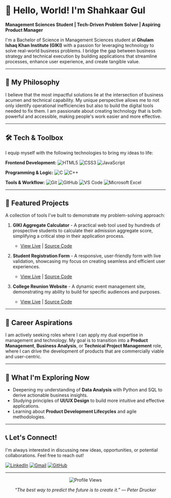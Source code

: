 # 👋 Hello, World! I'm Shahkaar Gul

**Management Sciences Student | Tech-Driven Problem Solver | Aspiring Product Manager**

I'm a Bachelor of Science in Management Sciences student at **Ghulam Ishaq Khan Institute (GIKI)** with a passion for leveraging technology to solve real-world business problems. I bridge the gap between business strategy and technical execution by building applications that streamline processes, enhance user experience, and create tangible value.

---

## 🧠 My Philosophy

I believe that the most impactful solutions lie at the intersection of business acumen and technical capability. My unique perspective allows me to not only identify operational inefficiencies but also to build the digital tools needed to fix them. I am passionate about creating technology that is both powerful and accessible, making people's work easier and more effective.

---

## 🛠️ Tech & Toolbox

I equip myself with the following technologies to bring my ideas to life:

**Frontend Development:**
![HTML5](https://img.shields.io/badge/HTML5-E34F26?style=for-the-badge&logo=html5&logoColor=white)
![CSS3](https://img.shields.io/badge/CSS3-1572B6?style=for-the-badge&logo=css3&logoColor=white)
![JavaScript](https://img.shields.io/badge/JavaScript-F7DF1E?style=for-the-badge&logo=javascript&logoColor=black)

**Programming & Logic:**
![C](https://img.shields.io/badge/C-00599C?style=for-the-badge&logo=c&logoColor=white)
![C++](https://img.shields.io/badge/C++-00599C?style=for-the-badge&logo=c%2B%2B&logoColor=white)

**Tools & Workflow:**
![Git](https://img.shields.io/badge/Git-F05032?style=for-the-badge&logo=git&logoColor=white)
![GitHub](https://img.shields.io/badge/GitHub-181717?style=for-the-badge&logo=github&logoColor=white)
![VS Code](https://img.shields.io/badge/VS_Code-007ACC?style=for-the-badge&logo=visual-studio-code&logoColor=white)
![Microsoft Excel](https://img.shields.io/badge/Microsoft_Excel-217346?style=for-the-badge&logo=microsoftexcel&logoColor=white)

---

## 💼 Featured Projects

A collection of tools I've built to demonstrate my problem-solving approach:

1.  **GIKI Aggregate Calculator** - A practical web tool used by hundreds of prospective students to calculate their admission aggregate score, simplifying a critical step in their application process.
    - [View Live](https://shahkaargul.github.io/GIKIAggregateCalc/) | [Source Code](https://github.com/shahkaargul/GIKIAggregateCalc)

2.  **Student Registration Form** - A responsive, user-friendly form with live validation, showcasing my focus on creating seamless and efficient user experiences.
    - [View Live](https://shahkaargul.github.io/RegForm/) | [Source Code](https://github.com/shahkaargul/RegForm)

3.  **College Reunion Website** - A dynamic event management site, demonstrating my ability to build for specific audiences and purposes.
    - [View Live](https://shahkaargul.github.io/College-Reunion/) | [Source Code](https://github.com/shahkaargul/College-Reunion)

---

## 🎯 Career Aspirations

I am actively seeking roles where I can apply my dual expertise in management and technology. My goal is to transition into a **Product Management**, **Business Analysis**, or **Technical Project Management** role, where I can drive the development of products that are commercially viable and user-centric.

---

## 🌱 What I'm Exploring Now

-   Deepening my understanding of **Data Analysis** with Python and SQL to derive actionable business insights.
-   Studying principles of **UI/UX Design** to build more intuitive and effective applications.
-   Learning about **Product Development Lifecycles** and agile methodologies.

---

## 📞 Let's Connect!

I'm always interested in discussing new ideas, opportunities, or potential collaborations. Feel free to reach out!

[![LinkedIn](https://img.shields.io/badge/LinkedIn-Connect%20Professionally-0077B5?style=for-the-badge&logo=linkedin&logoColor=white)](https://www.linkedin.com/in/shahkaar-gul-/)
[![Gmail](https://img.shields.io/badge/Gmail-Send%20an%20Email-D14836?style=for-the-badge&logo=gmail&logoColor=white)](mailto:shahkaargul786@gmail.com)
[![GitHub](https://img.shields.io/badge/GitHub-View%20my%20Code-181717?style=for-the-badge&logo=github&logoColor=white)](https://github.com/shahkaargul)

---

<p align="center">
  <img src="https://komarev.com/ghpvc/?username=shahkaargul&label=Profile%20Views&color=0e75b6&style=flat" alt="Profile Views" />
</p>

<p align="center">
  <i>“The best way to predict the future is to create it.” — Peter Drucker</i>
</p>
